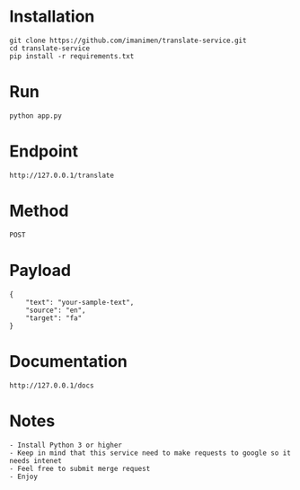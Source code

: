 # Installation 
    git clone https://github.com/imanimen/translate-service.git
    cd translate-service
    pip install -r requirements.txt
# Run
    python app.py
# Endpoint
    http://127.0.0.1/translate
# Method 
    POST
# Payload
    {
        "text": "your-sample-text",
        "source": "en",
        "target": "fa"
    }
# Documentation
    http://127.0.0.1/docs

# Notes
    - Install Python 3 or higher
    - Keep in mind that this service need to make requests to google so it needs intenet
    - Feel free to submit merge request 
    - Enjoy
